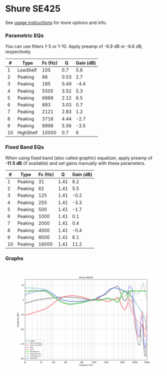# Shure SE425
See [usage instructions](https://github.com/jaakkopasanen/AutoEq#usage) for more options and info.

### Parametric EQs
You can use filters 1-5 or 1-10. Apply preamp of -6.9 dB or -6.6 dB, respectively.

|   # | Type      |   Fc (Hz) |    Q |   Gain (dB) |
|-----|-----------|-----------|------|-------------|
|   1 | LowShelf  |       105 | 0.7  |         5.6 |
|   2 | Peaking   |        86 | 0.53 |         2.7 |
|   3 | Peaking   |       185 | 0.49 |        -4.4 |
|   4 | Peaking   |      5505 | 3.52 |         5.3 |
|   5 | Peaking   |      8868 | 2.12 |         6.5 |
|   6 | Peaking   |       893 | 3.03 |         0.7 |
|   7 | Peaking   |      2121 | 2.83 |         1.2 |
|   8 | Peaking   |      3718 | 4.44 |        -2.7 |
|   9 | Peaking   |      8998 | 5.56 |        -3.5 |
|  10 | HighShelf |     10000 | 0.7  |         6   |

### Fixed Band EQs
When using fixed band (also called graphic) equalizer, apply preamp of **-11.5 dB** (if available) and set gains manually with these parameters.

|   # | Type    |   Fc (Hz) |    Q |   Gain (dB) |
|-----|---------|-----------|------|-------------|
|   1 | Peaking |        31 | 1.41 |         6.2 |
|   2 | Peaking |        62 | 1.41 |         5.5 |
|   3 | Peaking |       125 | 1.41 |        -0.2 |
|   4 | Peaking |       250 | 1.41 |        -3.3 |
|   5 | Peaking |       500 | 1.41 |        -1.7 |
|   6 | Peaking |      1000 | 1.41 |         0.1 |
|   7 | Peaking |      2000 | 1.41 |         0.4 |
|   8 | Peaking |      4000 | 1.41 |        -0.4 |
|   9 | Peaking |      8000 | 1.41 |         6.1 |
|  10 | Peaking |     16000 | 1.41 |        11.2 |

### Graphs
![](./Shure%20SE425.png)

